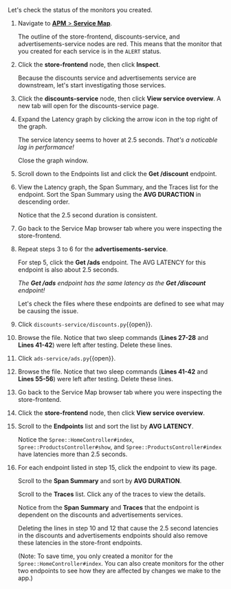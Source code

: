 Let's check the status of the monitors you created.

1. Navigate to <a href="https://app.datadoghq.com/apm/map" target="_datadog">**APM** > **Service Map**</a>. <p> The outline of the store-frontend, discounts-service, and advertisements-service nodes are red. This means that the monitor that you created for each service is in the `ALERT` status.

2. Click the **store-frontend** node, then click **Inspect**. <p> Because the discounts service and advertisements service are downstream, let's start investigating those services.  

3. Click the **discounts-service** node, then click **View service overview**. A new tab will open for the discounts-service page.

4. Expand the Latency graph by clicking the arrow icon in the top right of the graph. <p> The service latency seems to hover at 2.5 seconds. *That's a noticable lag in performance!* <p> Close the graph window.

5. Scroll down to the Endpoints list and click the **Get /discount** endpoint. 

6. View the Latency graph, the Span Summary, and the Traces list for the endpoint. Sort the Span Summary using the **AVG DURACTION** in descending order. <p> Notice that the 2.5 second duration is consistent. 

7. Go back to the Service Map browser tab where you were inspecting the store-frontend.

8. Repeat steps 3 to 6 for the **advertisements-service**. <p> For step 5, click the **Get /ads** endpoint. The AVG LATENCY for this endpoint is also about 2.5 seconds. <p> *The **Get /ads** endpoint has the same latency as the **Get /discount** endpoint!* <p> Let's check the files where these endpoints are defined to see what may be causing the issue. 

9. Click `discounts-service/discounts.py`{{open}}.

10. Browse the file. Notice that two sleep commands (**Lines 27-28** and **Lines 41-42**) were left after testing. Delete these lines.

11. Click `ads-service/ads.py`{{open}}.

12. Browse the file. Notice that two sleep commands (**Lines 41-42** and **Lines 55-56**) were left after testing. Delete these lines.

13. Go back to the Service Map browser tab where you were inspecting the store-frontend.

14. Click the **store-frontend** node, then click **View service overview**. 

15. Scroll to the **Endpoints** list and sort the list by **AVG LATENCY**. <p> Notice the `Spree::HomeController#index`, `Spree::ProductsController#show`, and `Spree::ProductsController#index` have latencies more than 2.5 seconds.

16. For each endpoint listed in step 15, click the endpoint to view its page. <p> Scroll to the **Span Summary** and sort by **AVG DURATION**. <p> Scroll to the **Traces** list. Click any of the traces to view the details. <p> Notice from the **Span Summary** and **Traces** that the endpoint is dependent on the discounts and advertisements services.<p> Deleting the lines in step 10 and 12 that cause the 2.5 second latencies in the discounts and advertisements endpoints should also remove these latencies in the store-front endpoints. <p> (Note: To save time, you only created a monitor for the `Spree::HomeController#index`. You can also create monitors for the other two endpoints to see how they are affected by changes we make to the app.)